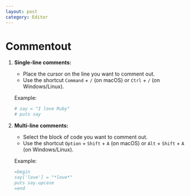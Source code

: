 ```yaml
---
layout: post
category: Editor
---
```


# Commentout

1. **Single-line comments:**
   - Place the cursor on the line you want to comment out.
   - Use the shortcut `Command` + `/` (on macOS) or `Ctrl` + `/` (on Windows/Linux).
   
   Example:
   ```ruby
   # say = "I love Ruby"
   # puts say
   ```

2. **Multi-line comments:**
   - Select the block of code you want to comment out.
   - Use the shortcut `Option` + `Shift` + `A` (on macOS) or `Alt` + `Shift` + `A` (on Windows/Linux).

   Example:
   ```ruby
   =begin 
   say['love'] = "*love*"
   puts say.upcase
   =end
   ```
